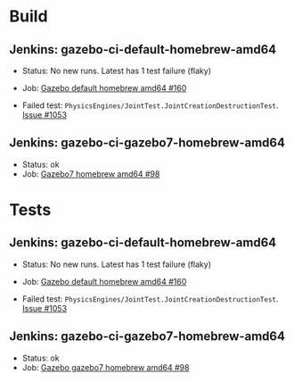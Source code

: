# Build

## Jenkins: gazebo-ci-default-homebrew-amd64

* Status: No new runs. Latest has 1 test failure (flaky)
* Job: [Gazebo default homebrew amd64 #160](http://build.osrfoundation.org/view/main/view/BuildCopFail/job/gazebo-ci-default-homebrew-amd64/160/)

* Failed test: `PhysicsEngines/JointTest.JointCreationDestructionTest`. [Issue #1053](https://bitbucket.org/osrf/gazebo/issues/1053)

## Jenkins: gazebo-ci-gazebo7-homebrew-amd64

* Status: ok
* Job: [Gazebo7 homebrew amd64 #98](http://build.osrfoundation.org/view/main/view/BuildCopTests/job/gazebo-ci-gazebo7-homebrew-amd64/98/)

# Tests

## Jenkins: gazebo-ci-default-homebrew-amd64

* Status: No new runs. Latest has 1 test failure (flaky)
* Job: [Gazebo default homebrew amd64 #160](http://build.osrfoundation.org/view/main/view/BuildCopTests/job/gazebo-ci-default-homebrew-amd64/160/)

* Failed test: `PhysicsEngines/JointTest.JointCreationDestructionTest`. [Issue #1053](https://bitbucket.org/osrf/gazebo/issues/1053)

## Jenkins: gazebo-ci-gazebo7-homebrew-amd64

* Status: ok
* Job: [Gazebo gazebo7 homebrew amd64 #98](http://build.osrfoundation.org/view/main/view/BuildCopTests/job/gazebo-ci-gazebo7-homebrew-amd64/98/)

